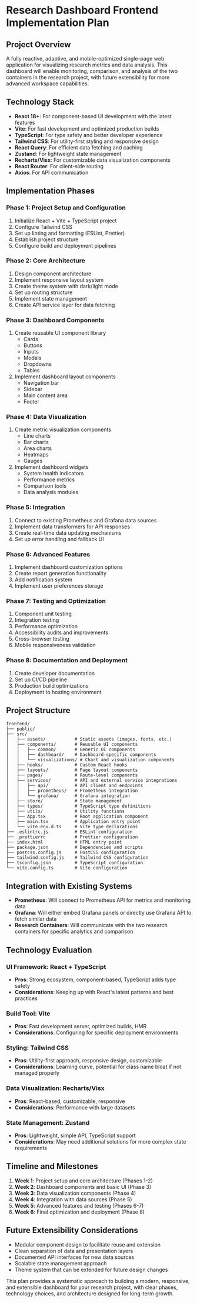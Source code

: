# Research Dashboard Frontend Implementation Plan

## Project Overview
A fully reactive, adaptive, and mobile-optimized single-page web application for visualizing research metrics and data analysis. This dashboard will enable monitoring, comparison, and analysis of the two containers in the research project, with future extensibility for more advanced workspace capabilities.

## Technology Stack
- **React 18+**: For component-based UI development with the latest features
- **Vite**: For fast development and optimized production builds
- **TypeScript**: For type safety and better developer experience
- **Tailwind CSS**: For utility-first styling and responsive design
- **React Query**: For efficient data fetching and caching
- **Zustand**: For lightweight state management
- **Recharts/Visx**: For customizable data visualization components
- **React Router**: For client-side routing
- **Axios**: For API communication

## Implementation Phases

### Phase 1: Project Setup and Configuration
1. Initialize React + Vite + TypeScript project
2. Configure Tailwind CSS
3. Set up linting and formatting (ESLint, Prettier)
4. Establish project structure
5. Configure build and deployment pipelines

### Phase 2: Core Architecture
1. Design component architecture
2. Implement responsive layout system
3. Create theme system with dark/light mode
4. Set up routing structure
5. Implement state management
6. Create API service layer for data fetching

### Phase 3: Dashboard Components
1. Create reusable UI component library
   - Cards
   - Buttons
   - Inputs
   - Modals
   - Dropdowns
   - Tables
2. Implement dashboard layout components
   - Navigation bar
   - Sidebar
   - Main content area
   - Footer

### Phase 4: Data Visualization
1. Create metric visualization components
   - Line charts
   - Bar charts
   - Area charts
   - Heatmaps
   - Gauges
2. Implement dashboard widgets
   - System health indicators
   - Performance metrics
   - Comparison tools
   - Data analysis modules

### Phase 5: Integration
1. Connect to existing Prometheus and Grafana data sources
2. Implement data transformers for API responses
3. Create real-time data updating mechanisms
4. Set up error handling and fallback UI

### Phase 6: Advanced Features
1. Implement dashboard customization options
2. Create report generation functionality
3. Add notification system
4. Implement user preferences storage

### Phase 7: Testing and Optimization
1. Component unit testing
2. Integration testing
3. Performance optimization
4. Accessibility audits and improvements
5. Cross-browser testing
6. Mobile responsiveness validation

### Phase 8: Documentation and Deployment
1. Create developer documentation
2. Set up CI/CD pipeline
3. Production build optimizations
4. Deployment to hosting environment

## Project Structure
```
frontend/
├── public/
├── src/
│   ├── assets/           # Static assets (images, fonts, etc.)
│   ├── components/       # Reusable UI components
│   │   ├── common/       # Generic UI components
│   │   ├── dashboard/    # Dashboard-specific components
│   │   └── visualizations/ # Chart and visualization components
│   ├── hooks/            # Custom React hooks
│   ├── layouts/          # Page layout components
│   ├── pages/            # Route-level components
│   ├── services/         # API and external service integrations
│   │   ├── api/          # API client and endpoints
│   │   ├── prometheus/   # Prometheus integration
│   │   └── grafana/      # Grafana integration
│   ├── store/            # State management
│   ├── types/            # TypeScript type definitions
│   ├── utils/            # Utility functions
│   ├── App.tsx           # Root application component
│   ├── main.tsx          # Application entry point
│   └── vite-env.d.ts     # Vite type declarations
├── .eslintrc.js          # ESLint configuration
├── .prettierrc           # Prettier configuration
├── index.html            # HTML entry point
├── package.json          # Dependencies and scripts
├── postcss.config.js     # PostCSS configuration
├── tailwind.config.js    # Tailwind CSS configuration
├── tsconfig.json         # TypeScript configuration
└── vite.config.ts        # Vite configuration
```

## Integration with Existing Systems
- **Prometheus**: Will connect to Prometheus API for metrics and monitoring data
- **Grafana**: Will either embed Grafana panels or directly use Grafana API to fetch similar data
- **Research Containers**: Will communicate with the two research containers for specific analytics and comparison

## Technology Evaluation

### UI Framework: React + TypeScript
- **Pros**: Strong ecosystem, component-based, TypeScript adds type safety
- **Considerations**: Keeping up with React's latest patterns and best practices

### Build Tool: Vite
- **Pros**: Fast development server, optimized builds, HMR
- **Considerations**: Configuring for specific deployment environments

### Styling: Tailwind CSS
- **Pros**: Utility-first approach, responsive design, customizable
- **Considerations**: Learning curve, potential for class name bloat if not managed properly

### Data Visualization: Recharts/Visx
- **Pros**: React-based, customizable, responsive
- **Considerations**: Performance with large datasets

### State Management: Zustand
- **Pros**: Lightweight, simple API, TypeScript support
- **Considerations**: May need additional solutions for more complex state requirements

## Timeline and Milestones
1. **Week 1**: Project setup and core architecture (Phases 1-2)
2. **Week 2**: Dashboard components and basic UI (Phase 3)
3. **Week 3**: Data visualization components (Phase 4)
4. **Week 4**: Integration with data sources (Phase 5)
5. **Week 5**: Advanced features and testing (Phases 6-7)
6. **Week 6**: Final optimization and deployment (Phase 8)

## Future Extensibility Considerations
- Modular component design to facilitate reuse and extension
- Clean separation of data and presentation layers
- Documented API interfaces for new data sources
- Scalable state management approach
- Theme system that can be extended for future design changes

This plan provides a systematic approach to building a modern, responsive, and extensible dashboard for your research project, with clear phases, technology choices, and architecture designed for long-term growth.